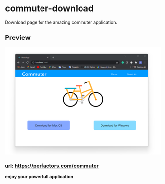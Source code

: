# commuter-download

Download page for the amazing commuter application.

## Preview

![commuter-preview](./commuter-demo.png)

### url: https://perfactors.com/commuter

<b>enjoy your powerfull application</b>
